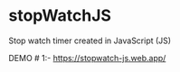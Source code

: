 # stopWatchJS
Stop watch timer created in JavaScript (JS)

DEMO # 1:-
https://stopwatch-js.web.app/

